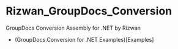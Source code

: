 # Rizwan_GroupDocs_Conversion
GroupDocs Conversion Assembly for .NET by Rizwan

* (GroupDocs.Conversion for .NET Examples)[Examples]